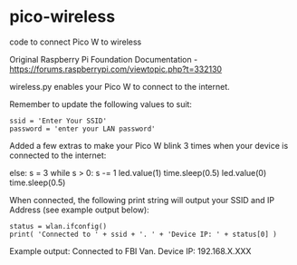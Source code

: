 # pico-wireless
code to connect Pico W to wireless 

Original Raspberry Pi Foundation Documentation - https://forums.raspberrypi.com/viewtopic.php?t=332130

wireless.py enables your Pico W to connect to the internet.  

Remember to update the following values to suit:

    ssid = 'Enter Your SSID'
    password = 'enter your LAN password'
    
    
Added a few extras to make your Pico W blink 3 times when your device is connected to the internet: 

else:
    s = 3
    while s > 0:
        s -= 1
        led.value(1)
        time.sleep(0.5)
        led.value(0)
        time.sleep(0.5)


When connected, the following print string will output your SSID and IP Address (see example output below): 

    status = wlan.ifconfig()
    print( 'Connected to ' + ssid + '. ' + 'Device IP: ' + status[0] )
    
Example output: Connected to FBI Van. Device IP: 192.168.X.XXX



    
